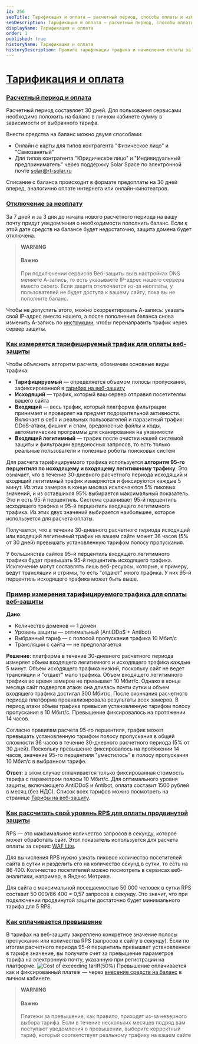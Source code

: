 ```yaml
---
id: 256
seoTitle: Тарификация и оплата — расчетный период, способы оплаты и измерение трафика
seoDescription: Тарификация и оплата — расчетный период, способы оплаты и измерение трафика. Узнайте о расчетном периоде, способах внесения средств на баланс и алгоритме измерения трафика для оплаты услуг веб-защиты
displayName: Тарификация и оплата
order: 1
published: true
historyName: Тарификация и оплата
historyDescription: Правила тарификации трафика и начисления оплаты за превышение по тарифу. Информация о расчетном периоде и порядке отключения сервисов при отсутствии средств на балансе
---
```

# [Тарификация и оплата](billing-and-payment)

### [Расчетный период и оплата](billing-period-and-payment)

Расчетный период составляет 30 дней. Для пользования сервисами необходимо положить на баланс в личном кабинете сумму в зависимости от выбранного тарифа.

Внести средства на баланс можно двумя способами:
- Онлайн с карты для типов контрагента "Физическое лицо" и "Самозанятый"
- Для типов контрагента "Юридическое лицо" и "Индивидуальный предприниматель" через поддержку Solar Space по электронной почте solar@rt-solar.ru

Списание с баланса происходит в формате предоплаты на 30 дней вперед, аналогично оплате интернета или онлайн-кинотеатров. 

### [Отключение за неоплату](disconnection-for-non-payment)

За 7 дней и за 3 дня до начала нового расчетного периода на вашу почту придут уведомления о необходимости пополнить баланс. Если к этой дате средств на балансе будет недостаточно, защита домена будет отключена.

> **WARNING**
> #### Важно
> При подключении сервисов Веб-защиты вы в настройках DNS меняете А-запись, то есть указываете IP-адрес нашего сервера вместо своего. Если защита отключается из-за неоплаты, у пользователей не будет доступа к вашему сайту, пока вы не пополните баланс.

Чтобы не допустить этого, можно скорректировать А-запись: указать свой IP-адрес вместо нашего, а после пополнения баланса снова изменить А-запись по [инструкции](https://docs.solarspace.pro/start-working/domain-protection#setting-after-resource-creation), чтобы перенаправить трафик через сервер защиты.

### [Как измеряется тарифицируемый трафик для оплаты веб-защиты](measuring-billable-traffic-for-web-protection)
Чтобы объяснить алгоритм расчета, обозначим основные виды трафика:
- **Тарифицируемый** — определяется объемом полосы пропускания, зафиксированной в [тарифах на веб-защиту]([257])
- **Исходящий** — трафик, который ваш сервер отправил посетителям вашего сайта
- **Входящий** — весь трафик, который платформа фильтрации принимает и проверяет на предмет подозрительной активности. Включает в себя и реальных пользователей и паразитный трафик: DDoS-атаки, фишинг и спам, вредоносные файлы и коды, автоматические программы для сканирования на уязвимости
- **Входящий легитимный** — трафик после очистки нашей системой защиты и фильтрации вредоносных запросов, то есть только реальные пользователи и полезные роботы поисковых систем

Для расчета тарифицируемого трафика используется **алгоритм 95-го перцентиля по исходящему и входящему легитимному трафику**. Это означает, что в течение 30-дневного расчетного периода исходящий и входящий легитимный трафик измеряются и фиксируются каждые 5 минут. Из этих замеров в конце месяца исключаются 5% пиковых значений, и из оставшихся 95% выбирается максимальный показатель. Это и есть 95-й перцентиль. Система сравнивает 95-й перцентиль исходящего трафика и 95-й перцентиль входящего легитимного трафика. Из этих двух значений выбирается наибольшее, которое используется для расчета оплаты.

Получается, что в течение 30-дневного расчетного периода исходящий или входящий легитимный трафик на вашем сайте может 36 часов (5% от 30 дней) превышать установленную тарифом полосу пропускания.

У большинства сайтов 95-й перцентиль входящего легитимного трафика будет превышать 95-й перцентиль исходящего трафика. Исключение могут составлять лишь веб-ресурсы, которые, к примеру, ведут трансляции и стримы, то есть "отдают" много трафика. У них 95-й перцентиль исходящего трафика может быть выше.

### [Пример измерения тарифицируемого трафика для оплаты веб-защиты](example-of-calculating-traffic)
**Дано**:

- Количество доменов — 1 домен
- Уровень защиты — оптимальный (AntiDDoS + Antibot)
- Выбранный тариф — с полосой пропускания трафика 10 Мбит/с
- Трансляции с сайта — не предполагается

**Решение**: платформа в течение 30-дневного расчетного периода измеряет объем входящего легитимного и исходящего трафика каждые 5 минут. Объем исходящего трафика низкий, поскольку сайт не ведет трансляции и "отдает" мало трафика. Объем входящего легитимного трафика во время замеров не превышает 10 Мбит/с. Однако в конце месяца сайт подвергся атаке: она длилась почти сутки и объем входящего трафика достигал 300 Мбит/с. После окончания расчетного периода платформа проанализировала результаты всех замеров. В период атаки объем трафика превысил установленную тарифом полосу пропускания в 10 Мбит/с. Превышение фиксировалось на протяжении 14 часов.

Согласно правилам расчета 95-го перцентиля, трафик может превышать установленную тарифом полосу пропускания в общей сложности 36 часов в течение 30-дневного расчетного периода (5% от 30 дней). Поскольку превышение фиксировалось на протяжении 14 часов, значение 95-го перцентиля "уместилось" в полосу пропускания 10 Мбит/с в выбранном тарифе.

**Ответ**: в этом случае оплачивается только фиксированная стоимость тарифа с параметром полосы 10 Мбит/с. Для оптимального уровня защиты, включающего AntiDDoS и Antibot, оплата составит 1500 рублей в месяц (без НДС). Список всех тарифов можно посмотреть на странице [Тарифы на веб-защиту]([257]).

### [Как рассчитать свой уровень RPS для оплаты продвинутой защиты](calculating-rps-level-for-advanced)
RPS — это максимальное количество запросов в секунду, которое может обработать сайт. Этот показатель используется для расчета оплаты за сервис [WAF Lite]([234]).

Для вычисления RPS нужно узнать пиковое количество посетителей сайта в сутки и разделить его на количество секунд в сутки, то есть на 86 400. Количество посетителей можно посмотреть в сервисах веб-аналитики, например, в Яндекс.Метрике.

Для сайта с максимальной посещаемостью 50 000 человек в сутки RPS составит 50 000/86 400 = 0,57 запросов в секунду. Это значит, что при подключении продвинутой защиты достаточно будет минимального тарифа для 5 RPS.

### [Как оплачивается превышение](exceeding-usage-payment)
В тарифах на веб-защиту закреплено конкретное значение полосы пропускания или количества RPS (запросов к сайту в секунду). Если по итогам расчетного периода 95-й перцентиль превышает установленное в тарифе значение, вы получите счет за превышение параметров тарифа на электронную почту, указанную при регистрации на платформе.
![Cost of exceeding tariff(50%)](https://img.solarspace.pro/docs/cost-of-exceeding-tariff.jpg "Стоимость превышения тарифа")
Превышение оплачивается как и фиксированный платеж — через [внесение средств на баланс]([263]) в личном кабинете.

> **WARNING**
> #### Важно
> Платежи за превышение, как правило, приходят из-за неверного выбора тарифа. Если в течение нескольких месяцев подряд вам поступают уведомления о превышении, выберите корректный тариф, который соответствует реальному трафику на вашем сайте